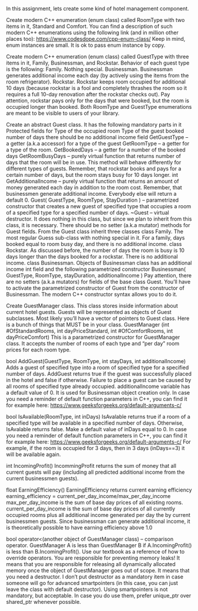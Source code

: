 In this assignment, lets create some kind of hotel management component.
 
Create modern C++ enumeration (enum class) called RoomType with two items in it, Standard and Comfort. You can find a description of such modern C++ enumerations using the following link (and in million other places too):
https://www.codesdope.com/cpp-enum-class/
Keep in mind, enum instances are small. It is ok to pass enum instance by copy.
 
Create modern C++ enumeration (enum class) called GuestType with three items in it, Family, Businessman, and Rockstar. Behavior of each guest type is the following:
Family. Nothing special.
Businessman. Businessman generates additional income each day (by actively using the items from the room refrigerator).
Rockstar. Rockstar keeps room occupied for additional 10 days (because rockstar is a fool and completely thrashes the room so it requires a full 10-day renovation after the rockstar checks out). Pay attention, rockstar pays only for the days that were booked, but the room is occupied longer than booked.
Both RoomType and GuestType enumerations are meant to be visible to users of your library.
 
Create an abstract Guest class. It has the following mandatory parts in it
Protected fields for
Type of the occupied room
Type of the guest
booked number of days
there should be no additional income field
GetGuestType – a getter (a.k.a accessor) for a type of the guest
GetRoomType – a getter for a type of the room.
GetBookedDays – a getter for a number of the booked days
GetRoomBusyDays – purely virtual function that returns number of days that the room will be in use. This method will behave differently for different types of guests. Remember, that rockstar books and pays for a certain number of days, but the room stays busy for 10 days longer.
int GetAdditionalIncome – purely virtual function that returns an amount of money generated each day in addition to the room cost. Remember, that businessmen generate additional income. Everybody else will return a default 0.
Guest( GuestType, RoomType, StayDuration ) – parametrized constructor that creates a new guest of specified type that occupies a room of a specified type for a specified number of days.
~Guest – virtual destructor. It does nothing in this class, but since we plan to inherit from this class, it is necessary.
There should be no setter (a.k.a mutator) methods for Guest fields.
From the Guest class inherit three classes
class Family. The most regular Guess sub-class with nothing special in it. For a family, days booked equal to room busy day, and there is no additional income.
class Rockstar. As discussed before, the number of days the room is busy is 10 days longer than the days booked for a rockstar. There is no additional income.
class Businessman. Objects of Businessman class has an additional income int field and the following parametrized constructor
Businessman( GuestType, RoomType, stayDuration, additionalIncome )
Pay attention, there are no setters (a.k.a mutators) for fields of the base class Guest. You’ll have to activate the parametrized constructor of Guest from the constructor of Businessman. The modern C++ constructor syntax allows you to do it.
 
Create GuestManager class. This class stores inside information about current hotel guests. Guests will be represented as objects of Guest subclasses. Most likely you’ll have a vector of pointers to Guest class. Here is a bunch of things that MUST be in your class.
GuestManager (int #OfStandardRooms, int dayPriceStandard, int #OfComfortRooms, int dayPriceComfort)
This is a parametrized constructor for GuestManager class. It accepts the number of rooms of each type and “per day” room prices for each room type.
 
bool AddGuest(GuestType, RoomType, int stayDays, int additionalIncome)
Adds a guest of specified type into a room of specified type for a specified number of days. AddGuest returns true if the guest was successfully placed in the hotel and false if otherwise. Failure to place a guest can be caused by all rooms of specified type already occupied.
additionalIncome variable has a default value of 0. It is used for Businessman object creation only. In case you need a reminder of default function parameters in C++, you can find it for example here:
https://www.geeksforgeeks.org/default-arguments-c/
 
bool IsAvailable(RoomType, int inDays)
IsAvalable returns true if a room of a specified type will be available in a specified number of days. Otherwise, IsAvalable returns false.
Make a default value of inDays equal to 0. In case you need a reminder of default function parameters in C++, you can find it for example here:
https://www.geeksforgeeks.org/default-arguments-c/
For example, if the room is occupied for 3 days, then in 3 days (inDays==3) it will be available again.
 
int IncomingProfit()
IncommingProfit returns the sum of money that all current guests will pay (including all predicted additional income from the current businessmen guests).

float EarningEfficiency()
EarningEfficiency returns current earning efficiency
earning_efficiency = current_per_day_income/max_per_day_income
max_per_day_income is the sum of base day prices of all existing rooms.
current_per_day_income is the sum of base day prices of all currently occupied rooms plus all additional income generated per day the by current businessmen guests.
Since businessman can generate additional income, it is theoretically possible to have earning efficiency above 1.0

bool operator<(another object of GuestManager class) – comparison  operator. GuestManager A is less than GuestManager B if A.IncomingProfit() is less than B.IncomingProfit(). Use our textbook as a reference of how to override operators.
You are responsible for preventing memory leaks! It means that you are responsible for releasing all dynamically allocated memory once the object of GuestManager goes out of scope. It means that you need a destructor. I don’t put destructor as a mandatory item in case someone will go for advanced smartpointers (in this case, you can just leave the class with default destructor). Using smartpointers is not mandatory, but acceptable. In case you do use them, prefer unique_ptr over shared_ptr whenever possible.
